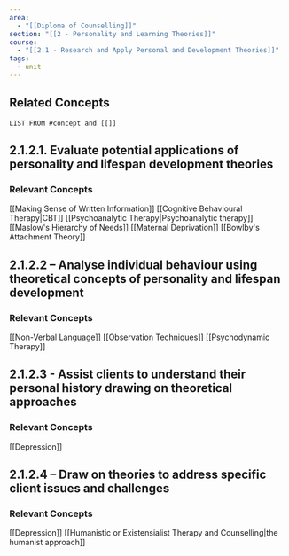 ```yaml
---
area:
  - "[[Diploma of Counselling]]"
section: "[[2 - Personality and Learning Theories]]"
course:
  - "[[2.1 - Research and Apply Personal and Development Theories]]"
tags:
  - unit
---
```

## Related Concepts
```dataview
LIST FROM #concept and [[]]
```

## 2.1.2.1. Evaluate potential applications of personality and lifespan development theories

### Relevant Concepts
[[Making Sense of Written Information]]
[[Cognitive Behavioural Therapy|CBT]]
[[Psychoanalytic Therapy|Psychoanalytic therapy]]
[[Maslow's Hierarchy of Needs]]
[[Maternal Deprivation]]
[[Bowlby's Attachment Theory]]

## 2.1.2.2 – Analyse individual behaviour using theoretical concepts of personality and lifespan development

### Relevant Concepts
[[Non-Verbal Language]]
[[Observation Techniques]]
[[Psychodynamic Therapy]]


## 2.1.2.3 - Assist clients to understand their personal history drawing on theoretical approaches

### Relevant Concepts
[[Depression]]

## 2.1.2.4 – Draw on theories to address specific client issues and challenges

### Relevant Concepts
[[Depression]]
[[Humanistic or Existensialist Therapy and Counselling|the humanist approach]]


